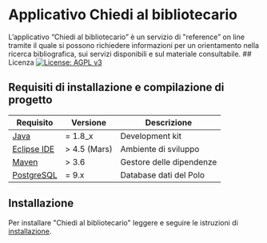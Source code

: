# Applicativo Chiedi al bibliotecario
L’applicativo “Chiedi al bibliotecario” è un servizio di "reference” on line tramite il quale si possono richiedere informazioni per un orientamento nella ricerca bibliografica, sui servizi disponibili e sul materiale consultabile. ## Licenza 
[![License: AGPL v3](https://img.shields.io/badge/License-AGPL%20v3-blue.svg)](https://www.gnu.org/licenses/agpl-3.0)

## Requisiti di installazione e compilazione di progetto
|Requisito| Versione | Descrizione| 
|---|---|---|
|[Java](https://www.oracle.com/technetwork/java/javase/downloads/jdk8-downloads-2133151.html)| = 1.8_x|Development kit|
|[Eclipse IDE](https://www.eclipse.org/ide/)| > 4.5 (Mars) | Ambiente di sviluppo|
|[Maven](https://maven.apache.org/) | > 3.6|Gestore delle dipendenze|
|[PostgreSQL](https://www.postgresql.org/)|= 9.x| Database dati del Polo

## Installazione
Per installare "Chiedi al bibliotecario" leggere e seguire le istruzioni di [installazione](pacchetto_installazione/INSTALL.md).

